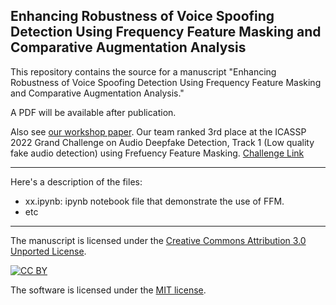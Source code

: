 ## Enhancing Robustness of Voice Spoofing Detection Using Frequency Feature Masking and Comparative Augmentation Analysis

This repository contains the source for a manuscript "Enhancing Robustness of Voice Spoofing Detection Using Frequency Feature Masking and Comparative Augmentation Analysis."

A PDF will be available after publication.

Also see [our workshop paper](chrome-extension://efaidnbmnnnibpcajpcglclefindmkaj/https://ikwak2.github.io/publications/ddam004-kwak.pdf).
Our team ranked 3rd place at the ICASSP 2022 Grand Challenge on Audio Deepfake Detection, Track 1 (Low quality fake audio detection) using Frefuency Feature Masking. [Challenge Link](http://addchallenge.cn/#/) 

---

Here's a description of the files:

- xx.ipynb: ipynb notebook file that demonstrate the use of FFM.
- etc

---

The manuscript is licensed under the
[Creative Commons Attribution 3.0 Unported License](http://creativecommons.org/licenses/by/3.0/).

[![CC BY](http://i.creativecommons.org/l/by/3.0/88x31.png)](http://creativecommons.org/licenses/by/3.0/)

The software is licensed under the [MIT license](License.md).
